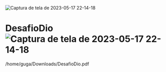 ![Captura de tela de 2023-05-17 22-14-18](https://github.com/Guga-Nascimento/DesafioDio/assets/113854326/c55ca373-add8-49eb-a13b-d95dc58c2eca)
# DesafioDio![Captura de tela de 2023-05-17 22-14-18](https://github.com/Guga-Nascimento/DesafioDio/assets/113854326/18bc0bd1-b155-4fb9-98a1-b516014f7464)
/home/guga/Downloads/DesafioDio.pdf
